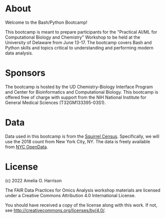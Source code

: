 # About

Welcome to the Bash/Python Bootcamp!

This bootcamp is meant to prepare participants for the "Practical AI/ML for Computational Biology and Chemistry" Workshop to be held at the University of Delaware from June 13-17.  The bootcamp covers Bash and Python skills and topics critical to understanding and performing modern data analysis.  

# Sponsors

The bootcamp is hosted by the UD Chemistry-Biology Interface Program and Center for Bioinformatics and Computational Biology. This bootcamp is offered free of charge with support from the NIH National Institute for General Medical Sciences (T32GM133395-03S1).

# Data

Data used in this bootcamp is from the [Squirrel Census](https://www.thesquirrelcensus.com/).  Specifically, we will use the 2018 count from New York City, NY.  The data is freely available from [NYC OpenData](https://data.cityofnewyork.us/Environment/2018-Central-Park-Squirrel-Census-Squirrel-Data/vfnx-vebw).

# License

(c) 2022 Amelia O. Harrison

The FAIR Data Practices for Omics Analysis workshop materials are licensed under a Creative Commons Attribution 4.0 International License.

You should have received a copy of the license along with this work. If not, see http://creativecommons.org/licenses/by/4.0/.
